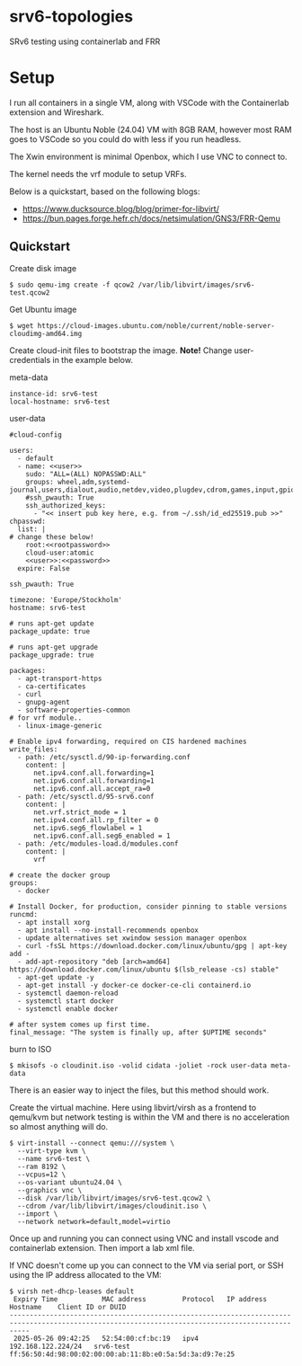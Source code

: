 # srv6-topologies
SRv6 testing using containerlab and FRR

# Setup
I run all containers in a single VM, along with VSCode with the Containerlab extension and Wireshark.

The host is an Ubuntu Noble (24.04) VM with 8GB RAM, however most RAM goes to VSCode so you could do with less if you run headless.

The Xwin environment is minimal Openbox, which I use VNC to connect to.

The kernel needs the vrf module to setup VRFs.

Below is a quickstart, based on the following blogs:
- https://www.ducksource.blog/blog/primer-for-libvirt/
- https://bun.pages.forge.hefr.ch/docs/netsimulation/GNS3/FRR-Qemu

## Quickstart

Create disk image
```
$ sudo qemu-img create -f qcow2 /var/lib/libvirt/images/srv6-test.qcow2
```

Get Ubuntu image
```
$ wget https://cloud-images.ubuntu.com/noble/current/noble-server-cloudimg-amd64.img
```

Create cloud-init files to bootstrap the image. **Note!** Change user-credentials in the example below.

meta-data
```
instance-id: srv6-test
local-hostname: srv6-test
```

user-data
```
#cloud-config

users:
  - default
  - name: <<user>>
    sudo: "ALL=(ALL) NOPASSWD:ALL"
    groups: wheel,adm,systemd-journal,users,dialout,audio,netdev,video,plugdev,cdrom,games,input,gpio,spi,i2c,render,sudo,docker,messagebus
    #ssh_pwauth: True
    ssh_authorized_keys:
      - "<< insert pub key here, e.g. from ~/.ssh/id_ed25519.pub >>"
chpasswd:
  list: |
# change these below!
    root:<<rootpassword>>
    cloud-user:atomic
    <<user>>:<<password>>
  expire: False

ssh_pwauth: True

timezone: 'Europe/Stockholm'
hostname: srv6-test

# runs apt-get update
package_update: true

# runs apt-get upgrade
package_upgrade: true

packages:
  - apt-transport-https
  - ca-certificates
  - curl
  - gnupg-agent
  - software-properties-common
# for vrf module..
  - linux-image-generic

# Enable ipv4 forwarding, required on CIS hardened machines
write_files:
  - path: /etc/sysctl.d/90-ip-forwarding.conf
    content: |
      net.ipv4.conf.all.forwarding=1
      net.ipv6.conf.all.forwarding=1
      net.ipv6.conf.all.accept_ra=0
  - path: /etc/sysctl.d/95-srv6.conf
    content: |
      net.vrf.strict_mode = 1
      net.ipv4.conf.all.rp_filter = 0
      net.ipv6.seg6_flowlabel = 1
      net.ipv6.conf.all.seg6_enabled = 1
  - path: /etc/modules-load.d/modules.conf
    content: |
      vrf

# create the docker group
groups:
  - docker

# Install Docker, for production, consider pinning to stable versions
runcmd:
  - apt install xorg
  - apt install --no-install-recommends openbox
  - update alternatives set xwindow session manager openbox
  - curl -fsSL https://download.docker.com/linux/ubuntu/gpg | apt-key add -
  - add-apt-repository "deb [arch=amd64] https://download.docker.com/linux/ubuntu $(lsb_release -cs) stable"
  - apt-get update -y
  - apt-get install -y docker-ce docker-ce-cli containerd.io
  - systemctl daemon-reload
  - systemctl start docker
  - systemctl enable docker

# after system comes up first time.
final_message: "The system is finally up, after $UPTIME seconds"
```

burn to ISO
```
$ mkisofs -o cloudinit.iso -volid cidata -joliet -rock user-data meta-data
```
There is an easier way to inject the files, but this method should work.

Create the virtual machine.  Here using libvirt/virsh as a frontend to qemu/kvm but network testing is within the VM and there is no acceleration so almost anything will do.
```
$ virt-install --connect qemu:///system \
  --virt-type kvm \
  --name srv6-test \
  --ram 8192 \
  --vcpus=12 \
  --os-variant ubuntu24.04 \
  --graphics vnc \
  --disk /var/lib/libvirt/images/srv6-test.qcow2 \
  --cdrom /var/lib/libvirt/images/cloudinit.iso \
  --import \
  --network network=default,model=virtio
```

Once up and running you can connect using VNC and install vscode and containerlab extension. Then import a lab xml file.

If VNC doesn't come up you can connect to the VM via serial port, or SSH using the IP address allocated to the VM:

```
$ virsh net-dhcp-leases default
 Expiry Time           MAC address         Protocol   IP address           Hostname    Client ID or DUID
-------------------------------------------------------------------------------------------------------------------------------------------------
 2025-05-26 09:42:25   52:54:00:cf:bc:19   ipv4       192.168.122.224/24   srv6-test   ff:56:50:4d:98:00:02:00:00:ab:11:8b:e0:5a:5d:3a:d9:7e:25
```






